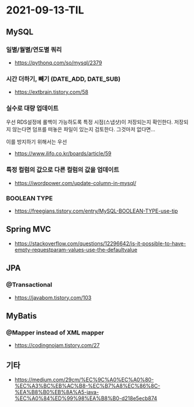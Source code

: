 # 2021-09-13-TIL

## MySQL
### 일별/월별/연도별 쿼리
- https://pythonq.com/so/mysql/2379

### 시간 더하기, 빼기 (DATE_ADD, DATE_SUB)
- https://extbrain.tistory.com/58

### 실수로 대량 업데이트
우선 RDS설정에 롤백이 가능하도록 특정 시점(스냅샷)이 저장되는지 확인한다. 저장되지 않는다면 덤프를 떠놓은 파일이 있는지 검토한다. 그것마저 없다면...

이를 방지하기 위해서는 우선
- https://www.ilifo.co.kr/boards/article/59

### 특정 컬럼의 값으로 다른 컬럼의 값을 업데이트
- https://iwordpower.com/update-column-in-mysql/

### BOOLEAN TYPE
- https://freegians.tistory.com/entry/MySQL-BOOLEAN-TYPE-use-tip

## Spring MVC
- https://stackoverflow.com/questions/12296642/is-it-possible-to-have-empty-requestparam-values-use-the-defaultvalue

## JPA
### @Transactional
- https://javabom.tistory.com/103

## MyBatis
### @Mapper instead of XML mapper
- https://codingnojam.tistory.com/27

## 기타
- https://medium.com/29cm/%EC%9C%A0%EC%A0%80-%EC%A3%BC%EB%AC%B8-%EC%B7%A8%EC%86%8C-%EA%B8%B0%EB%8A%A5-java-%EC%A0%84%ED%99%98%EA%B8%B0-d218e5ecb874